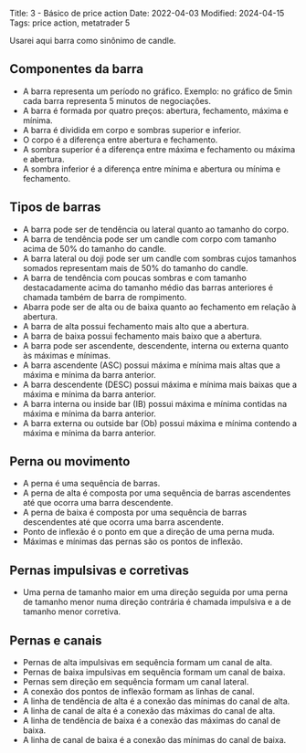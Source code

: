 Title: 3 - Básico de price action
Date: 2022-04-03
Modified: 2024-04-15
Tags: price action, metatrader 5


Usarei aqui barra como sinônimo de candle.  

## Componentes da barra

* A barra representa um período no gráfico. Exemplo: no gráfico de 5min cada barra representa 5 minutos de negociações.
* A barra é formada por quatro preços: abertura, fechamento, máxima e mínima.  
* A barra é dividida em corpo e sombras superior e inferior.  
* O corpo é a diferença entre abertura e fechamento.  
* A sombra superior é a diferença entre máxima e fechamento ou máxima e abertura.  
* A sombra inferior é a diferença entre mínima e abertura ou mínima e fechamento.  

## Tipos de barras

* A barra pode ser de tendência ou lateral quanto ao tamanho do corpo.  
* A barra de tendência pode ser um candle com corpo com tamanho acima de 50% do tamanho do candle.
* A barra lateral ou doji pode ser um candle com sombras cujos tamanhos somados representam mais de 50% do tamanho do candle.  
* A barra de tendência com poucas sombras e com tamanho destacadamente acima do tamanho médio das barras anteriores é chamada também de barra de rompimento.  
* Abarra pode ser de alta ou de baixa quanto ao fechamento em relação à abertura.
* A barra de alta possui fechamento mais alto que a abertura.
* A barra de baixa possui fechamento mais baixo que a abertura.
* A barra pode ser ascendente, descendente, interna ou externa quanto às máximas e mínimas.
* A barra ascendente (ASC) possui máxima e mínima mais altas que a máxima e mínima da barra anterior.
* A barra descendente (DESC) possui máxima e mínima mais baixas que a máxima e mínima da barra anterior.
* A barra interna ou inside bar (IB) possui máxima e mínima contidas na máxima e mínima da barra anterior.
* A barra externa ou outside bar (Ob) possui máxima e mínima contendo a máxima e mínima da barra anterior.

## Perna ou movimento

* A perna é uma sequência de barras.
* A perna de alta é composta por uma sequência de barras ascendentes até que ocorra uma barra descendente.
* A perna de baixa é composta por uma sequência de barras descendentes até que ocorra uma barra ascendente.
* Ponto de inflexão é o ponto em que a direção de uma perna muda.
* Máximas e mínimas das pernas são os pontos de inflexão.

## Pernas impulsivas e corretivas

* Uma perna de tamanho maior em uma direção seguida por uma perna de tamanho menor numa direção contrária é chamada impulsiva e a de tamanho menor corretiva.

## Pernas e canais

* Pernas de alta impulsivas em sequência formam um canal de alta.
* Pernas de baixa impulsivas em sequência formam um canal de baixa.
* Pernas sem direção em sequência formam um canal lateral.
* A conexão dos pontos de inflexão formam as linhas de canal.
* A linha de tendência de alta é a conexão das mínimas do canal de alta.
* A linha de canal de alta é a conexão das máximas do canal de alta.
* A linha de tendência de baixa é a conexão das máximas do canal de baixa.
* A linha de canal de baixa é a conexão das mínimas do canal de baixa.
